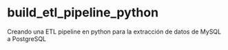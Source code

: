 # build_etl_pipeline_python
Creando una ETL pipeline en python para la extracción de datos de MySQL a PostgreSQL
